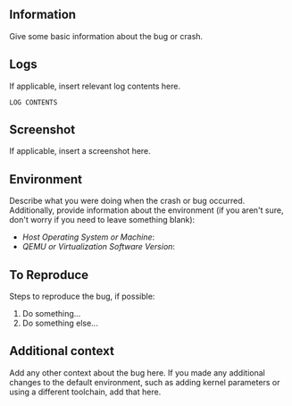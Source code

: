 ## Information

Give some basic information about the bug or crash.

## Logs

If applicable, insert relevant log contents here.

```
LOG CONTENTS
```

## Screenshot

If applicable, insert a screenshot here.

## Environment

Describe what you were doing when the crash or bug occurred. Additionally, provide information about the environment (if you aren't sure, don't worry if you need to leave something blank):
- *Host Operating System or Machine*:
- *QEMU or Virtualization Software Version*:

## To Reproduce

Steps to reproduce the bug, if possible:
1. Do something...
2. Do something else...

## Additional context

Add any other context about the bug here. If you made any additional changes to the default environment, such as adding kernel parameters or using a different toolchain, add that here.
